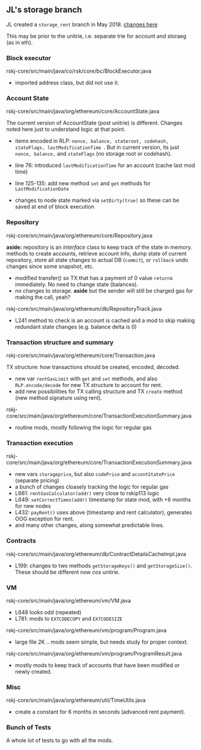 ## JL's storage branch
JL created a `storage_rent` branch in May 2018. [changes here](https://github.com/optimalbrew/rskj/compare/master...optimalbrew:storage_rent#) 

This may be prior to the unitrie, i.e. separate trie for account and storaeg (as in eth).

### Block executor
rskj-core/src/main/java/co/rsk/core/bc/BlockExecutor.java

- imported address class, but did not use it. 

### Account State
rskj-core/src/main/java/org/ethereum/core/AccountState.java

The current version of AccountState (post unitrie) is different. Changes noted here just to understand logic at that point.
- items encoded in RLP: `nonce, balance, stateroot, codehash, stateFlags, lastModificationTime `. But in current version, its just `nonce, balance,` and `stateFlags` (no storage root or codehash).

- line 76: introduced `lastModificationTime` for an account (cache last mod time)
- line 125-135: add new method `set` and `get` methods for `LastModificationDate`
- changes to node state marked via `setDirty(true)` so these can be saved at end of block execution


### Repository
 rskj-core/src/main/java/org/ethereum/core/Repository.java 

**aside:** repository is an *interface* class to keep track of the state in memory. methods to create accounts, retrieve account info, dump state of current repository, store all state changes to actual DB (`commit`), or `rollback` undo changes since some snapshot, etc.  

- modified transfer() so TX that has a payment of 0 value `return`s immediately. No need to change state (balances).
- no changes to storage. 
**aside** but the sender will still be charged gas for making the call, yeah?


 rskj-core/src/main/java/org/ethereum/db/RepositoryTrack.java

- L241 method to check is an account is cached and a mod to skip making redundant state changes (e.g. balance delta is 0) 


### Transaction structure and summary
rskj-core/src/main/java/org/ethereum/core/Transaction.java

TX structure: how transactions should be created, encoded, decoded. 

- new var `rentGasLimit` with `get` and `set` methods, and also `RLP.encode/decode` for new TX structure to account for rent.
- add new possibilities for TX calling structure and TX `create` method (new method signature using rent).  

rskj-core/src/main/java/org/ethereum/core/TransactionExecutionSummary.java
 - routine mods, mostly following the logic for regular gas


### Transaction execution
rskj-core/src/main/java/org/ethereum/core/TransactionExecutionSummary.java 

- new vars `storageprice`, but also `codePrice` and `accontStatePrice` (separate pricing)
- a bunch of changes cloasely tracking the logic for regular gas
- L661: `rentGasCalculator(addr)`  very close to rskip113 logic
- L649: `setCorrectTimes(addr)` timestamp for state mod, with +6 months for new nodes
- L432: `payRent()` uses above (timestamp and rent calculator), generates OOG exception for rent.
- and many other changes, along somewhat predictable lines.


### Contracts
rskj-core/src/main/java/org/ethereum/db/ContractDetailsCacheImpl.java

- L199: changes to two methods `getStorageKeys()` and `getStorageSize()`. These should be different now cos unitrie.


### VM
rskj-core/src/main/java/org/ethereum/vm/VM.java
- L648 looks odd (repeated)
- L781: mods to `EXTCODECOPY` and `EXTCODESIZE`

rskj-core/src/main/java/org/ethereum/vm/program/Program.java
- large file 2K .. mods seem simple, but needs study for proper context. 

rskj-core/src/main/java/org/ethereum/vm/program/ProgramResult.java
- mostly mods to keep track of accounts that have been modified or newly created.

### Misc

rskj-core/src/main/java/org/ethereum/util/TimeUtils.java
- create a constant for 6 months in seconds (advanced rent payment).

### Bunch of Tests
A whole lot of tests to go with all the mods.
